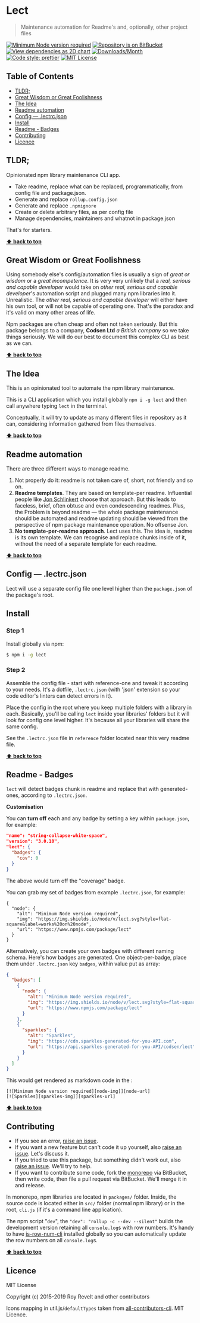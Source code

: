 # Lect

> Maintenance automation for Readme's and, optionally, other project files

[![Minimum Node version required][node-img]][node-url]
[![Repository is on BitBucket][bitbucket-img]][bitbucket-url]
[![View dependencies as 2D chart][deps2d-img]][deps2d-url]
[![Downloads/Month][downloads-img]][downloads-url]
[![Code style: prettier][prettier-img]][prettier-url]
[![MIT License][license-img]][license-url]

## Table of Contents

- [TLDR;](#markdown-header-tldr)
- [Great Wisdom or Great Foolishness](#markdown-header-great-wisdom-or-great-foolishness)
- [The Idea](#markdown-header-the-idea)
- [Readme automation](#markdown-header-readme-automation)
- [Config — .lectrc.json](#markdown-header-config-lectrcjson)
- [Install](#markdown-header-install)
- [Readme - Badges](#markdown-header-readme-badges)
- [Contributing](#markdown-header-contributing)
- [Licence](#markdown-header-licence)

## TLDR;

Opinionated npm library maintenance CLI app.

* Take readme, replace what can be replaced, programmatically, from config file and package.json.
* Generate and replace `rollup.config.json`
* Generate and replace `.npmignore`
* Create or delete arbitrary files, as per config file
* Manage dependencies, maintainers and whatnot in package.json

That's for starters.

**[⬆  back to top](#markdown-header-lect)**

## Great Wisdom or Great Foolishness

Using somebody else's config/automation files is usually a sign of _great or wisdom_ or a _great incompetence_. It is very very unlikely that a _real, serious and capable developer_ would take on _other real, serious and capable developer_'s automation script and plugged many npm libraries into it. Unrealistic. The _other real, serious and capable developer_ will either have his own tool, or will not be capable of operating one. That's the paradox and it's valid on many other areas of life.

Npm packages are often cheap and often not taken seriously. But this package belongs to a company, **Codsen Ltd** _a British company_ so we take things seriously. We will do our best to document this complex CLI as best as we can.

**[⬆  back to top](#markdown-header-lect)**

## The Idea

This is an opinionated tool to automate the npm library maintenance.

This is a CLI application which you install globally `npm i -g lect` and then call anywhere typing `lect` in the terminal.

Conceptually, it will try to update as many different files in repository as it can, considering information gathered from files themselves.

**[⬆  back to top](#markdown-header-lect)**

## Readme automation

There are three different ways to manage readme.
  1) Not properly do it: readme is not taken care of, short, not friendly and so on.
  2) **Readme templates**. They are based on template-per readme. Influential people like [Jon Schlinkert](https://www.npmjs.com/~jonschlinkert) choose that approach. But this leads to faceless, brief, often obtuse and even condescending readmes. Plus, the Problem is beyond readme — the whole package maintenance should be automated and readme updating should be viewed from the perspective of npm package maintenance operation. No offsense Jon.
  3) **No template-per-readme approach**. Lect uses this. The idea is, readme is its own template. We can recognise and replace chunks inside of it, without the need of a separate template for each readme.

**[⬆  back to top](#markdown-header-lect)**

## Config — .lectrc.json

Lect will use a separate config file one level higher than the `package.json` of the package's root.

## Install

### Step 1

Install globally via npm:

```bash
$ npm i -g lect
```

### Step 2

Assemble the config file - start with reference-one and tweak it according to your needs. It's a dotfile, `.lectrc.json` (with 'json' extension so your code editor's linters can detect errors in it).

Place the config in the root where you keep multiple folders with a library in each. Basically, you'll be calling `lect` inside your libraries' folders but it will look for config one level higher. It's because all your libraries will share the same config.

See the `.lectrc.json` file in `reference` folder located near this very readme file.

**[⬆  back to top](#markdown-header-lect)**

## Readme - Badges

`lect` will detect badges chunk in readme and replace that with generated-ones, according to `.lectrc.json`.

**Customisation**

You can **turn off** each and any badge by setting a key within `package.json`, for example:

```json
"name": "string-collapse-white-space",
"version": "3.0.10",
"lect": {
  "badges": {
    "cov": 0
  }
}
```

The above would turn off the "coverage" badge.

You can grab my set of badges from example `.lectrc.json`, for example:

```
{
  "node": {
    "alt": "Minimum Node version required",
    "img": "https://img.shields.io/node/v/lect.svg?style=flat-square&label=works%20on%20node",
    "url": "https://www.npmjs.com/package/lect"
  }
}
```

Alternatively, you can create your own badges with different naming schema. Here's how badges are generated. One object-per-badge, place them under `.lectrc.json` key `badges`, within value put as array:

```json
{
  "badges": [
    {
      "node": {
        "alt": "Minimum Node version required",
        "img": "https://img.shields.io/node/v/lect.svg?style=flat-square&label=works%20on%20node",
        "url": "https://www.npmjs.com/package/lect"
      }
    },
    {
      "sparkles": {
        "alt": "Sparkles",
        "img": "https://cdn.sparkles-generated-for-you-API.com",
        "url": "https://api.sparkles-generated-for-you-API/codsen/lect"
      }
    }
  ]
}
```

This would get rendered as markdown code in the :

```
[![Minimum Node version required][node-img]][node-url]
[![Sparkles][sparkles-img]][sparkles-url]
```

**[⬆  back to top](#markdown-header-lect)**

## Contributing

* If you see an error, [raise an issue](https://bitbucket.org/codsen/codsen/issues/new?title=lect%20package%20-%20put%20title%20here).
* If you want a new feature but can't code it up yourself, also [raise an issue](https://bitbucket.org/codsen/codsen/issues/new?title=lect%20package%20-%20put%20title%20here). Let's discuss it.
* If you tried to use this package, but something didn't work out, also [raise an issue](https://bitbucket.org/codsen/codsen/issues/new?title=lect%20package%20-%20put%20title%20here). We'll try to help.
* If you want to contribute some code, fork the [monorepo](https://bitbucket.org/codsen/codsen/src/) via BitBucket, then write code, then file a pull request via BitBucket. We'll merge it in and release.

In monorepo, npm libraries are located in `packages/` folder. Inside, the source code is located either in `src/` folder (normal npm library) or in the root, `cli.js` (if it's a command line application).

The npm script "`dev`", the `"dev": "rollup -c --dev --silent"` builds the development version retaining all `console.log`s with row numbers. It's handy to have [js-row-num-cli](https://www.npmjs.com/package/js-row-num-cli) installed globally so you can automatically update the row numbers on all `console.log`s.

**[⬆  back to top](#markdown-header-lect)**

## Licence

MIT License

Copyright (c) 2015-2019 Roy Revelt and other contributors

Icons mapping in util.js/`defaultTypes` taken from [all-contributors-cli](https://github.com/jfmengels/all-contributors-cli). MIT Licence.

[node-img]: https://img.shields.io/node/v/lect.svg?style=flat-square&label=works%20on%20node
[node-url]: https://www.npmjs.com/package/lect

[bitbucket-img]: https://img.shields.io/badge/repo-on%20BitBucket-brightgreen.svg?style=flat-square
[bitbucket-url]: https://bitbucket.org/codsen/codsen/src/master/packages/lect

[deps2d-img]: https://img.shields.io/badge/deps%20in%202D-see_here-08f0fd.svg?style=flat-square
[deps2d-url]: http://npm.anvaka.com/#/view/2d/lect

[downloads-img]: https://img.shields.io/npm/dm/lect.svg?style=flat-square
[downloads-url]: https://npmcharts.com/compare/lect

[prettier-img]: https://img.shields.io/badge/code_style-prettier-ff69b4.svg?style=flat-square
[prettier-url]: https://prettier.io

[license-img]: https://img.shields.io/badge/licence-MIT-51c838.svg?style=flat-square
[license-url]: https://bitbucket.org/codsen/codsen/src/master/LICENSE
